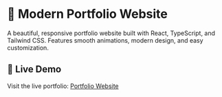 # 🎨 Modern Portfolio Website

A beautiful, responsive portfolio website built with React, TypeScript, and Tailwind CSS. Features smooth animations, modern design, and easy customization.

## 🚀 Live Demo

Visit the live portfolio: [Portfolio Website](https://youssif-hassan-portfolio.netlify.app/)
